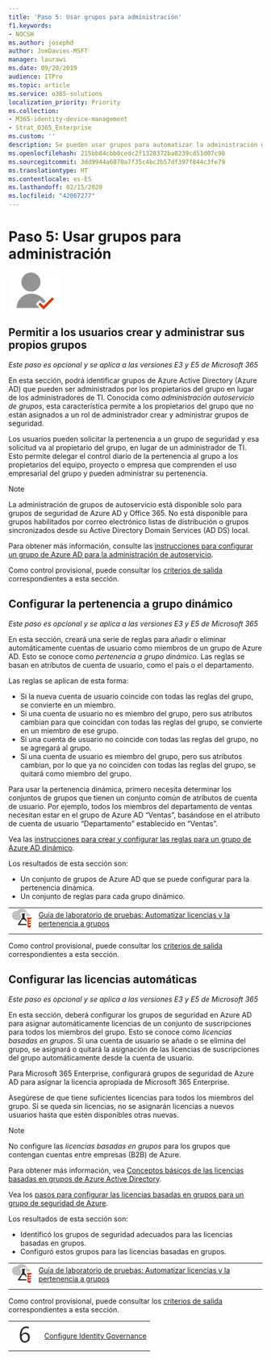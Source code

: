 ```yaml
---
title: 'Paso 5: Usar grupos para administración'
f1.keywords:
- NOCSH
ms.author: josephd
author: JoeDavies-MSFT
manager: laurawi
ms.date: 09/20/2019
audience: ITPro
ms.topic: article
ms.service: o365-solutions
localization_priority: Priority
ms.collection:
- M365-identity-device-management
- Strat_O365_Enterprise
ms.custom: ''
description: Se pueden usar grupos para automatizar la administración de algunas tareas administrativas.
ms.openlocfilehash: 215bb84cbb0cedc2f1320372ba8239cd51d07c98
ms.sourcegitcommit: 3dd9944a6070a7f35c4bc2b57df397f844c3fe79
ms.translationtype: HT
ms.contentlocale: es-ES
ms.lasthandoff: 02/15/2020
ms.locfileid: "42067277"
---
```

# <a name="step-5-use-groups-for-management"></a>Paso 5: Usar grupos para administración

![Fase 2-Identidad](../media/deploy-foundation-infrastructure/identity_icon-small.png)

<a name="identity-self-service-groups"></a>
## <a name="allow-users-to-create-and-manage-their-own-groups"></a>Permitir a los usuarios crear y administrar sus propios grupos

*Este paso es opcional y se aplica a las versiones E3 y E5 de Microsoft 365*

En esta sección, podrá identificar grupos de Azure Active Directory (Azure AD) que pueden ser administrados por los propietarios del grupo en lugar de los administradores de TI. Conocida como *administración autoservicio de grupos*, esta característica permite a los propietarios del grupo que no están asignados a un rol de administrador crear y administrar grupos de seguridad. 

Los usuarios pueden solicitar la pertenencia a un grupo de seguridad y esa solicitud va al propietario del grupo, en lugar de un administrador de TI. Esto permite delegar el control diario de la pertenencia al grupo a los propietarios del equipo, proyecto o empresa que comprenden el uso empresarial del grupo y pueden administrar su pertenencia.

>[!Note]
>La administración de grupos de autoservicio está disponible solo para grupos de seguridad de Azure AD y Office 365. No está disponible para grupos habilitados por correo electrónico listas de distribución o grupos sincronizados desde su Active Directory Domain Services (AD DS) local.
>

Para obtener más información, consulte las [instrucciones para configurar un grupo de Azure AD para la administración de autoservicio](https://docs.microsoft.com/azure/active-directory/active-directory-accessmanagement-self-service-group-management).

Como control provisional, puede consultar los [criterios de salida](identity-exit-criteria.md#crit-identity-self-service-groups) correspondientes a esta sección.

<a name="identity-dyn-groups"></a>
## <a name="set-up-dynamic-group-membership"></a>Configurar la pertenencia a grupo dinámico

*Este paso es opcional y se aplica a las versiones E3 y E5 de Microsoft 365*

En esta sección, creará una serie de reglas para añadir o eliminar automáticamente cuentas de usuario como miembros de un grupo de Azure AD. Esto se conoce como *pertenencia a grupo dinámico*. Las reglas se basan en atributos de cuenta de usuario, como el país o el departamento.

Las reglas se aplican de esta forma:

- Si la nueva cuenta de usuario coincide con todas las reglas del grupo, se convierte en un miembro.
- Si una cuenta de usuario no es miembro del grupo, pero sus atributos cambian para que coincidan con todas las reglas del grupo, se convierte en un miembro de ese grupo.
- Si una cuenta de usuario no coincide con todas las reglas del grupo, no se agregará al grupo.
- Si una cuenta de usuario es miembro del grupo, pero sus atributos cambian, por lo que ya no coinciden con todas las reglas del grupo, se quitará como miembro del grupo.

Para usar la pertenencia dinámica, primero necesita determinar los conjuntos de grupos que tienen un conjunto común de atributos de cuenta de usuario. Por ejemplo, todos los miembros del departamento de ventas necesitan estar en el grupo de Azure AD “Ventas”, basándose en el atributo de cuenta de usuario “Departamento” establecido en “Ventas”.

Vea las [instrucciones para crear y configurar las reglas para un grupo de Azure AD dinámico](https://docs.microsoft.com/azure/active-directory/active-directory-groups-dynamic-membership-azure-portal).

Los resultados de esta sección son:

- Un conjunto de grupos de Azure AD que se puede configurar para la pertenencia dinámica.
- Un conjunto de reglas para cada grupo dinámico.

|||
|:-------|:-----|
|![Guías de laboratorio de pruebas en Microsoft Cloud](../media/m365-enterprise-test-lab-guides/cloud-tlg-icon-small.png)| [Guía de laboratorio de pruebas: Automatizar licencias y la pertenencia a grupos](automate-licenses-group-membership-microsoft-365-test-environment.md) |
|||

Como control provisional, puede consultar los [criterios de salida](identity-exit-criteria.md#crit-identity-dyn-groups) correspondientes a esta sección.

<a name="identity-group-license"></a>
## <a name="set-up-automatic-licensing"></a>Configurar las licencias automáticas

*Este paso es opcional y se aplica a las versiones E3 y E5 de Microsoft 365*

En esta sección, deberá configurar los grupos de seguridad en Azure AD para asignar automáticamente licencias de un conjunto de suscripciones para todos los miembros del grupo. Esto se conoce como *licencias basadas en grupos*. Si una cuenta de usuario se añade o se elimina del grupo, se asignará o quitará la asignación de las licencias de suscripciones del grupo automáticamente desde la cuenta de usuario.

Para Microsoft 365 Enterprise, configurará grupos de seguridad de Azure AD para asignar la licencia apropiada de Microsoft 365 Enterprise.

Asegúrese de que tiene suficientes licencias para todos los miembros del grupo. Si se queda sin licencias, no se asignarán licencias a nuevos usuarios hasta que estén disponibles otras nuevas.

>[!Note]
>No configure las *licencias basadas en grupos* para los grupos que contengan cuentas entre empresas (B2B) de Azure.
>

Para obtener más información, vea [Conceptos básicos de las licencias basadas en grupos de Azure Active Directory](https://docs.microsoft.com/azure/active-directory/active-directory-licensing-whatis-azure-portal).

Vea los [pasos para configurar las licencias basadas en grupos para un grupo de seguridad de Azure](https://docs.microsoft.com/azure/active-directory/active-directory-licensing-group-assignment-azure-portal).

Los resultados de esta sección son:

- Identificó los grupos de seguridad adecuados para las licencias basadas en grupos.
- Configuró estos grupos para las licencias basadas en grupos.

|||
|:-------|:-----|
|![Guías de laboratorio de pruebas en Microsoft Cloud](../media/m365-enterprise-test-lab-guides/cloud-tlg-icon-small.png)| [Guía de laboratorio de pruebas: Automatizar licencias y la pertenencia a grupos](automate-licenses-group-membership-microsoft-365-test-environment.md) |
|||

Como control provisional, puede consultar los [criterios de salida](identity-exit-criteria.md#crit-identity-group-license) correspondientes a esta sección.

|||
|:-------|:-----|
|![Paso 6](../media/stepnumbers/Step6.png)| [Configure Identity Governance](identity-configure-identity-governance.md) |
